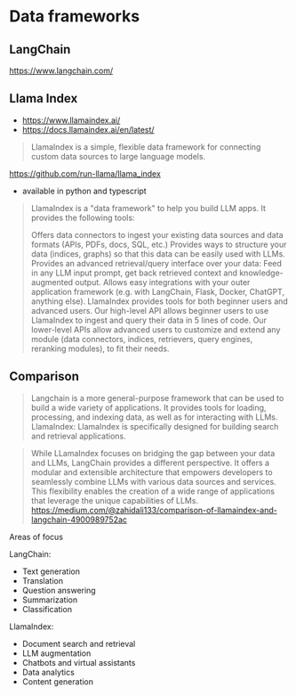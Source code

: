 # Data frameworks

## LangChain

https://www.langchain.com/

## Llama Index

* https://www.llamaindex.ai/
* https://docs.llamaindex.ai/en/latest/

> LlamaIndex is a simple, flexible data framework for connecting custom data sources to large language models.

https://github.com/run-llama/llama_index
* available in python and typescript

> LlamaIndex is a "data framework" to help you build LLM apps. It provides the
> following tools:
>
> Offers data connectors to ingest your existing data sources and data formats (APIs, PDFs, docs, SQL, etc.)
> Provides ways to structure your data (indices, graphs) so that this data can be easily used with LLMs.
> Provides an advanced retrieval/query interface over your data: Feed in any LLM input prompt, get back retrieved context and knowledge-augmented output.
> Allows easy integrations with your outer application framework (e.g. with LangChain, Flask, Docker, ChatGPT, anything else).
> LlamaIndex provides tools for both beginner users and advanced users. Our high-level API allows beginner users to use LlamaIndex to ingest and query their data in 5 lines of code. Our lower-level APIs allow advanced users to customize and extend any module (data connectors, indices, retrievers, query engines, reranking modules), to fit their needs.


## Comparison

> Langchain is a more general-purpose framework that can be used to build a wide variety of applications. It provides tools for loading, processing, and indexing data, as well as for interacting with LLMs. LlamaIndex: LlamaIndex is specifically designed for building search and retrieval applications.

> While LLamaIndex focuses on bridging the gap between your data and LLMs, LangChain provides a different perspective. It offers a modular and extensible architecture that empowers developers to seamlessly combine LLMs with various data sources and services. This flexibility enables the creation of a wide range of applications that leverage the unique capabilities of LLMs.
> https://medium.com/@zahidali133/comparison-of-llamaindex-and-langchain-4900989752ac


Areas of focus

LangChain:

* Text generation
* Translation
* Question answering
* Summarization
* Classification

LlamaIndex:

* Document search and retrieval
* LLM augmentation
* Chatbots and virtual assistants
* Data analytics
* Content generation